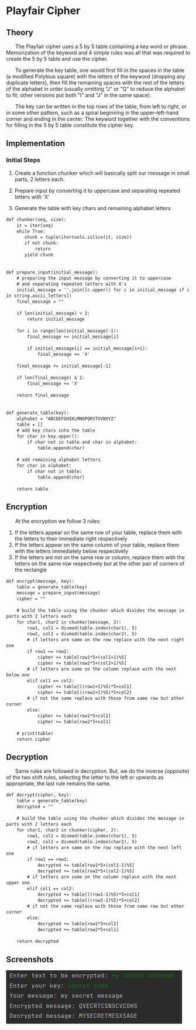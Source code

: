 # Playfair Cipher

## Theory
&ensp;&ensp;&ensp; 
The Playfair cipher uses a 5 by 5 table containing a key word or phrase. Memorization of the keyword and 4 simple rules was all that was required to create the 5 by 5 table and use the cipher.

&ensp;&ensp;&ensp;  To generate the key table, one would first fill in the spaces in the table (a modified Polybius square) with the letters of the keyword (dropping any duplicate letters), then fill the remaining spaces with the rest of the letters of the alphabet in order (usually omitting "J" or "Q" to reduce the alphabet to fit; other versions put both "I" and "J" in the same space). 

&ensp;&ensp;&ensp;  The key can be written in the top rows of the table, from left to right, or in some other pattern, such as a spiral beginning in the upper-left-hand corner and ending in the center. The keyword together with the conventions for filling in the 5 by 5 table constitute the cipher key.

## Implementation
### Initial Steps 

1. Create a function chunker which will basically split our message in small parts, 2 letters each.

2. Prepare input by converting it to uppercase and separating repeated letters with 'X'

3. Generate the table with key chars and remaining alphabet letters 

```
def chunker(seq, size):
    it = iter(seq)
    while True:
       chunk = tuple(itertools.islice(it, size))
       if not chunk:
           return
       yield chunk


def prepare_input(initial_message):
    # preparing the input message by converting it to uppercase
    # and separating repeated letters with X's
    initial_message = ''.join([c.upper() for c in initial_message if c in string.ascii_letters])
    final_message = ""
    
    if len(initial_message) < 2:
        return initial_message

    for i in range(len(initial_message)-1):
        final_message += initial_message[i]
        
        if initial_message[i] == initial_message[i+1]:
            final_message += 'X'
    
    final_message += initial_message[-1]

    if len(final_message) & 1:
        final_message += 'X'

    return final_message


def generate_table(key):
    alphabet = "ABCDEFGHIKLMNOPQRSTUVWXYZ"
    table = []
    # add key chars into the table 
    for char in key.upper():
        if char not in table and char in alphabet:
            table.append(char)

    # add remaining alphabet letters
    for char in alphabet:
        if char not in table:
            table.append(char)

    return table
```

## Encryption 
&ensp;&ensp;&ensp;  At the encryption we follow 3 rules: 
1. If the letters appear on the same row of your table, replace them with the letters to their immediate right respectively
2. If the letters appear on the same column of your table, replace them with the letters immediately below respectively
3. If the letters are not on the same row or column, replace them with the letters on the same row respectively but at the other pair of corners of the rectangle
```
def encrypt(message, key):
    table = generate_table(key)
    message = prepare_input(message)
    cipher = ""

    # build the table using the chunker which divides the message in parts with 2 letters each
    for char1, char2 in chunker(message, 2):
        row1, col1 = divmod(table.index(char1), 5)
        row2, col2 = divmod(table.index(char2), 5)
        # if letters are same on the row replace with the next right one 
        if row1 == row2:
            cipher += table[row1*5+(col1+1)%5]
            cipher += table[row2*5+(col2+1)%5]
        # if letters are some on the column replace with the next below one 
        elif col1 == col2:
            cipher += table[((row1+1)%5)*5+col1]
            cipher += table[((row2+1)%5)*5+col2]
        # if not the same replace with those from same row but other corner 
        else: 
            cipher += table[row1*5+col2]
            cipher += table[row2*5+col1]
    
    # print(table)
    return cipher
```

## Decryption 
&ensp;&ensp;&ensp; Same rules are followed in decryption. But, we do the inverse (opposite) of the two shift rules, selecting the letter to the left or upwards as appropriate, the last rule remains the same.
```
def decrypt(cipher, key):
    table = generate_table(key)
    decrypted = ""

    # build the table using the chunker which divides the message in parts with 2 letters each
    for char1, char2 in chunker(cipher, 2):
        row1, col1 = divmod(table.index(char1), 5)
        row2, col2 = divmod(table.index(char2), 5)
        # if letters are same on the row replace with the next left one 
        if row1 == row2:
            decrypted += table[row1*5+(col1-1)%5]
            decrypted += table[row2*5+(col2-1)%5]
        # if letters are some on the column replace with the next upper one    
        elif col1 == col2:
            decrypted += table[((row1-1)%5)*5+col1]
            decrypted += table[((row2-1)%5)*5+col2]
        # if not the same replace with those from same row but other corner 
        else: 
            decrypted += table[row1*5+col2]
            decrypted += table[row2*5+col1]

    return decrypted
```

## Screenshots
![](https://github.com/CodeWay07/CS_Laboratories/blob/main/Lab_1/Screenshots/Playfair.png)